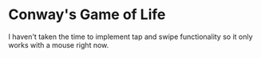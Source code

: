 # Conway's Game of Life

I haven't taken the time to implement tap and swipe functionality so it only works with a mouse right now.
